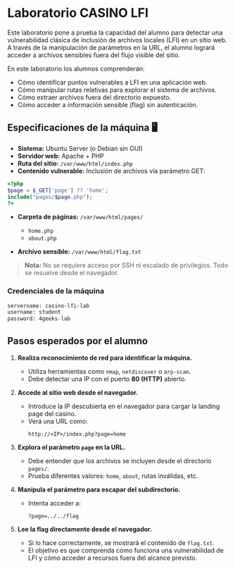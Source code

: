 # Laboratorio CASINO LFI

Este laboratorio pone a prueba la capacidad del alumno para detectar una vulnerabilidad clásica de inclusión de archivos locales (LFI) en un sitio web. A través de la manipulación de parámetros en la URL, el alumno logrará acceder a archivos sensibles fuera del flujo visible del sitio.

En este laboratorio los alumnos comprenderán:

- Cómo identificar puntos vulnerables a LFI en una aplicación web.
- Cómo manipular rutas relativas para explorar el sistema de archivos.
- Cómo extraer archivos fuera del directorio expuesto.
- Cómo acceder a información sensible (flag) sin autenticación.


## Especificaciones de la máquina 🖥️

- **Sistema:** Ubuntu Server (o Debian sin GUI)
- **Servidor web:** Apache + PHP
- **Ruta del sitio:** `/var/www/html/index.php`
- **Contenido vulnerable:** Inclusión de archivos vía parámetro GET:

```php
<?php
$page = $_GET['page'] ?? 'home';
include("pages/$page.php");
?>
```

- **Carpeta de páginas:** `/var/www/html/pages/`
  - `home.php`
  - `about.php`

- **Archivo sensible:** `/var/www/html/flag.txt`


> **Nota:** No se requiere acceso por SSH ni escalado de privilegios. Todo se resuelve desde el navegador.


### Credenciales de la máquina

```bash
servername: casino-lfi-lab
username: student
password: 4geeks-lab
```

## Pasos esperados por el alumno

1. **Realiza reconocimiento de red para identificar la máquina.**
   - Utiliza herramientas como `nmap`, `netdiscover` o `arp-scan`.
   - Debe detectar una IP con el puerto **80 (HTTP)** abierto.

2. **Accede al sitio web desde el navegador.**
   - Introduce la IP descubierta en el navegador para cargar la landing page del casino.
   - Verá una URL como:
     ```
     http://<IP>/index.php?page=home
     ```

3. **Explora el parámetro `page` en la URL.**
   - Debe entender que los archivos se incluyen desde el directorio `pages/`.
   - Prueba diferentes valores: `home`, `about`, rutas inválidas, etc.

4. **Manipula el parámetro para escapar del subdirectorio.**
   - Intenta acceder a:
     ```
     ?page=../../flag
     ```

5. **Lee la flag directamente desde el navegador.**
   - Si lo hace correctamente, se mostrará el contenido de `flag.txt`.
   - El objetivo es que comprenda cómo funciona una vulnerabilidad de LFI y cómo acceder a recursos fuera del alcance previsto.
